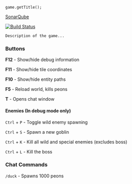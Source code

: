 `game.getTitle();`

[SonarQube](https://deco2800-sonarqube.uqcloud.net/dashboard?id=henry2)

[![Build Status](http://deco2800.uqcloud.net/jenkins/job/deco2800-2018-thomas/badge/icon)](http://deco2800.uqcloud.net/jenkins/job/deco2800-2018-thomas/)

`Description of the game...` 

### Buttons
**F12** - Show/hide debug information

**F11** - Show/hide tile coordinates

**F10** - Show/hide entity paths

**F5** - Reload world, kills peons

**T** - Opens chat window

#### Enemies (In debug mode only)
`Ctrl` + `P` - Toggle wild enemy spawning

`Ctrl` + `S` - Spawn a new goblin

`Ctrl` + `K` - Kill all wild and special enemies (excludes boss)

`Ctrl` + `L` - Kill the boss

### Chat Commands
`/duck` - Spawns 1000 peons